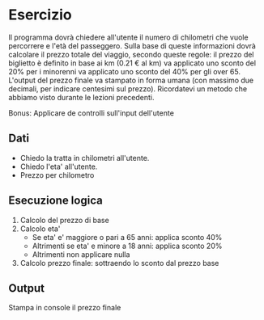 # Esercizio
Il programma dovrà chiedere all'utente il numero di chilometri che vuole percorrere e l'età del passeggero.
Sulla base di queste informazioni dovrà calcolare il prezzo totale del viaggio, secondo queste regole:
il prezzo del biglietto è definito in base ai km (0.21 € al km)
va applicato uno sconto del 20% per i minorenni
va applicato uno sconto del 40% per gli over 65.
L'output del prezzo finale va stampato in forma umana (con massimo due decimali, per indicare centesimi sul prezzo). Ricordatevi un metodo che abbiamo visto durante le lezioni precedenti.

Bonus:
Applicare de controlli sull'input dell'utente

## Dati
- Chiedo la tratta in chilometri all'utente.
- Chiedo l'eta' all'utente.
- Prezzo per chilometro

## Esecuzione logica
1. Calcolo del prezzo di base
2. Calcolo eta'
    - Se eta' e' maggiore o pari a 65 anni: applica sconto 40%
    - Altrimenti se eta' e minore a 18 anni: applica sconto 20%
    - Altrimenti non applicare nulla
3. Calcolo prezzo finale: sottraendo lo sconto dal prezzo base

## Output
Stampa in console il prezzo finale